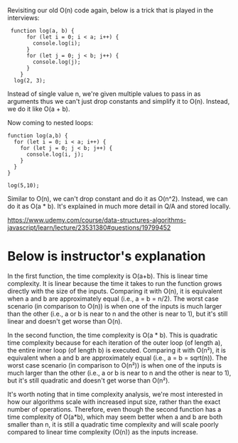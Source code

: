 Revisiting our old O(n) code again, below is a trick that is played in the interviews:

     function log(a, b) {
          for (let i = 0; i < a; i++) {
            console.log(i);
          }
          for (let j = 0; j < b; j++) {
            console.log(j);
          }
        }
      log(2, 3);

Instead of single value n, we're given multiple values to pass in as arguments thus we can't just drop constants and simplify it to O(n). Instead, we do it like O(a + b).

Now coming to nested loops:

    function log(a,b) {
      for (let i = 0; i < a; i++) {
        for (let j = 0; j < b; j++) {
          console.log(i, j);
        }
      }
    }

    log(5,10);

Similar to O(n), we can't drop constant and do it as O(n^2). Instead, we can do it as O(a * b). It's explained in much more detail in Q/A and stored locally.

https://www.udemy.com/course/data-structures-algorithms-javascript/learn/lecture/23531380#questions/19799452

# Below is instructor's explanation

In the first function, the time complexity is O(a+b). This is linear time complexity. It is linear because the time it takes to run the function grows directly with the size of the inputs. Comparing it with O(n), it is equivalent when a and b are approximately equal (i.e., a = b = n/2). The worst case scenario (in comparison to O(n)) is when one of the inputs is much larger than the other (i.e., a or b is near to n and the other is near to 1), but it's still linear and doesn't get worse than O(n).

In the second function, the time complexity is O(a * b). This is quadratic time complexity because for each iteration of the outer loop (of length a), the entire inner loop (of length b) is executed. Comparing it with O(n²), it is equivalent when a and b are approximately equal (i.e., a = b = sqrt(n)). The worst case scenario (in comparison to O(n²)) is when one of the inputs is much larger than the other (i.e., a or b is near to n and the other is near to 1), but it's still quadratic and doesn't get worse than O(n²).

It's worth noting that in time complexity analysis, we're most interested in how our algorithms scale with increased input size, rather than the exact number of operations. Therefore, even though the second function has a time complexity of O(a\*b), which may seem better when a and b are both smaller than n, it is still a quadratic time complexity and will scale poorly compared to linear time complexity (O(n)) as the inputs increase.
